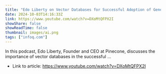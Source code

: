 ```yaml
---
title: "Edo Liberty on Vector Databases for Successful Adoption of Generative AI and LLM based Applications"
date: 2024-10-03T14:16:33Z
link: https://www.youtube.com/watch?v=DXoMtQFPX2I
showShare: false
showReadTime: false
thumbnail: images/ai.png
tags: ["infoq.com"]
---
```

In this podcast, Edo Liberty, Founder and CEO at Pinecone, discusses the importance of vector databases in the successful ...

- Link to article: https://www.youtube.com/watch?v=DXoMtQFPX2I
